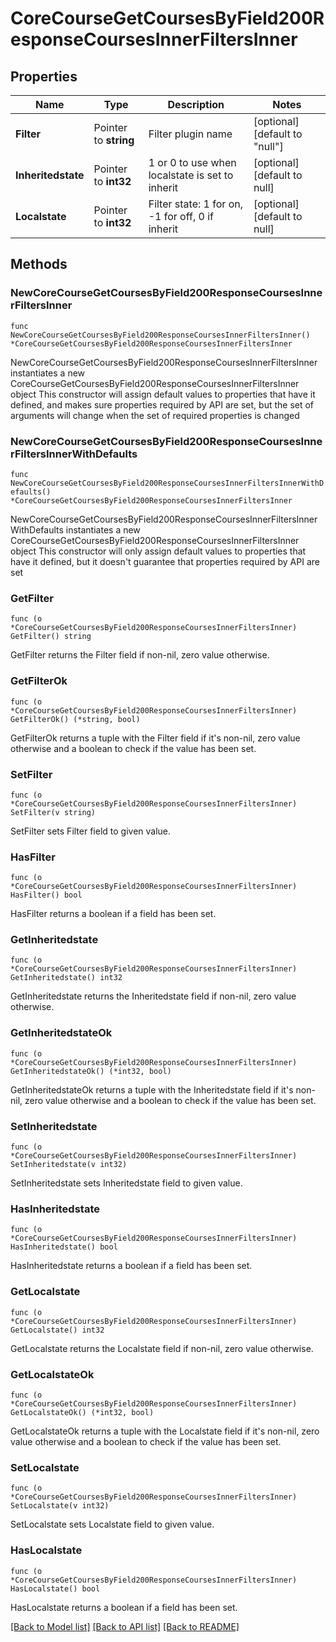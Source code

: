 # CoreCourseGetCoursesByField200ResponseCoursesInnerFiltersInner

## Properties

Name | Type | Description | Notes
------------ | ------------- | ------------- | -------------
**Filter** | Pointer to **string** | Filter plugin name | [optional] [default to "null"]
**Inheritedstate** | Pointer to **int32** | 1 or 0 to use when localstate is set to inherit | [optional] [default to null]
**Localstate** | Pointer to **int32** | Filter state: 1 for on, -1 for off, 0 if inherit | [optional] [default to null]

## Methods

### NewCoreCourseGetCoursesByField200ResponseCoursesInnerFiltersInner

`func NewCoreCourseGetCoursesByField200ResponseCoursesInnerFiltersInner() *CoreCourseGetCoursesByField200ResponseCoursesInnerFiltersInner`

NewCoreCourseGetCoursesByField200ResponseCoursesInnerFiltersInner instantiates a new CoreCourseGetCoursesByField200ResponseCoursesInnerFiltersInner object
This constructor will assign default values to properties that have it defined,
and makes sure properties required by API are set, but the set of arguments
will change when the set of required properties is changed

### NewCoreCourseGetCoursesByField200ResponseCoursesInnerFiltersInnerWithDefaults

`func NewCoreCourseGetCoursesByField200ResponseCoursesInnerFiltersInnerWithDefaults() *CoreCourseGetCoursesByField200ResponseCoursesInnerFiltersInner`

NewCoreCourseGetCoursesByField200ResponseCoursesInnerFiltersInnerWithDefaults instantiates a new CoreCourseGetCoursesByField200ResponseCoursesInnerFiltersInner object
This constructor will only assign default values to properties that have it defined,
but it doesn't guarantee that properties required by API are set

### GetFilter

`func (o *CoreCourseGetCoursesByField200ResponseCoursesInnerFiltersInner) GetFilter() string`

GetFilter returns the Filter field if non-nil, zero value otherwise.

### GetFilterOk

`func (o *CoreCourseGetCoursesByField200ResponseCoursesInnerFiltersInner) GetFilterOk() (*string, bool)`

GetFilterOk returns a tuple with the Filter field if it's non-nil, zero value otherwise
and a boolean to check if the value has been set.

### SetFilter

`func (o *CoreCourseGetCoursesByField200ResponseCoursesInnerFiltersInner) SetFilter(v string)`

SetFilter sets Filter field to given value.

### HasFilter

`func (o *CoreCourseGetCoursesByField200ResponseCoursesInnerFiltersInner) HasFilter() bool`

HasFilter returns a boolean if a field has been set.

### GetInheritedstate

`func (o *CoreCourseGetCoursesByField200ResponseCoursesInnerFiltersInner) GetInheritedstate() int32`

GetInheritedstate returns the Inheritedstate field if non-nil, zero value otherwise.

### GetInheritedstateOk

`func (o *CoreCourseGetCoursesByField200ResponseCoursesInnerFiltersInner) GetInheritedstateOk() (*int32, bool)`

GetInheritedstateOk returns a tuple with the Inheritedstate field if it's non-nil, zero value otherwise
and a boolean to check if the value has been set.

### SetInheritedstate

`func (o *CoreCourseGetCoursesByField200ResponseCoursesInnerFiltersInner) SetInheritedstate(v int32)`

SetInheritedstate sets Inheritedstate field to given value.

### HasInheritedstate

`func (o *CoreCourseGetCoursesByField200ResponseCoursesInnerFiltersInner) HasInheritedstate() bool`

HasInheritedstate returns a boolean if a field has been set.

### GetLocalstate

`func (o *CoreCourseGetCoursesByField200ResponseCoursesInnerFiltersInner) GetLocalstate() int32`

GetLocalstate returns the Localstate field if non-nil, zero value otherwise.

### GetLocalstateOk

`func (o *CoreCourseGetCoursesByField200ResponseCoursesInnerFiltersInner) GetLocalstateOk() (*int32, bool)`

GetLocalstateOk returns a tuple with the Localstate field if it's non-nil, zero value otherwise
and a boolean to check if the value has been set.

### SetLocalstate

`func (o *CoreCourseGetCoursesByField200ResponseCoursesInnerFiltersInner) SetLocalstate(v int32)`

SetLocalstate sets Localstate field to given value.

### HasLocalstate

`func (o *CoreCourseGetCoursesByField200ResponseCoursesInnerFiltersInner) HasLocalstate() bool`

HasLocalstate returns a boolean if a field has been set.


[[Back to Model list]](../README.md#documentation-for-models) [[Back to API list]](../README.md#documentation-for-api-endpoints) [[Back to README]](../README.md)


